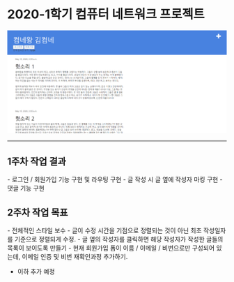 <h1> 2020-1학기 컴퓨터 네트워크 프로젝트 </h1>

<img src = "demo_week1.PNG">

---

<h2> 1주차 작업 결과 </h2>
- 로그인 / 회원가입 기능 구현 및 라우팅 구현
- 글 작성 시 글 옆에 작성자 마킹 구현  
- 댓글 기능 구현

<h2> 2주차 작업 목표 </h2>
- 전체적인 스타일 보수
- 글이 수정 시간을 기점으로 정렬되는 것이 아닌 최초 작성일자를 기준으로 정렬되게 수정.   
- 글 옆의 작성자를 클릭하면 해당 작성자가 작성한 글들의 목록이 보이도록 만들기
- 현재 회원가입 폼이 이름 / 이메일 / 비번으로만 구성되어 있는데, 이메일 인증 및 비번 재확인과정 추가하기.

- 이하 추가 예정
